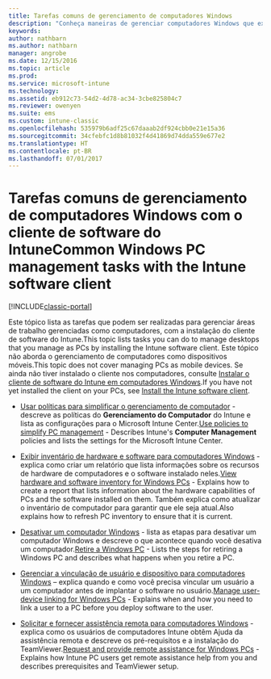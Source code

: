 ```yaml
---
title: Tarefas comuns de gerenciamento de computadores Windows
description: "Conheça maneiras de gerenciar computadores Windows que executam o cliente de software do Intune."
keywords: 
author: nathbarn
ms.author: nathbarn
manager: angrobe
ms.date: 12/15/2016
ms.topic: article
ms.prod: 
ms.service: microsoft-intune
ms.technology: 
ms.assetid: eb912c73-54d2-4d78-ac34-3cbe825804c7
ms.reviewer: owenyen
ms.suite: ems
ms.custom: intune-classic
ms.openlocfilehash: 535979b6adf25c67daaab2df924cbb0e21e15a36
ms.sourcegitcommit: 34cfebfc1d8b81032f4d41869d74dda559e677e2
ms.translationtype: HT
ms.contentlocale: pt-BR
ms.lasthandoff: 07/01/2017
---
```

# <span data-ttu-id="1aed8-103">Tarefas comuns de gerenciamento de computadores Windows com o cliente de software do Intune</span><span class="sxs-lookup"><span data-stu-id="1aed8-103">Common Windows PC management tasks with the Intune software client</span></span>
<a id="common-windows-pc-management-tasks-with-the-intune-software-client" class="xliff"></a>

[!INCLUDE[classic-portal](../includes/classic-portal.md)]

<span data-ttu-id="1aed8-104">Este tópico lista as tarefas que podem ser realizadas para gerenciar áreas de trabalho gerenciadas como computadores, com a instalação do cliente de software do Intune.</span><span class="sxs-lookup"><span data-stu-id="1aed8-104">This topic lists tasks you can do to manage desktops that you manage as PCs by installing the Intune software client.</span></span> <span data-ttu-id="1aed8-105">Este tópico não aborda o gerenciamento de computadores como dispositivos móveis.</span><span class="sxs-lookup"><span data-stu-id="1aed8-105">This topic does not cover managing PCs as mobile devices.</span></span> <span data-ttu-id="1aed8-106">Se ainda não tiver instalado o cliente nos computadores, consulte [Instalar o cliente de software do Intune em computadores Windows](install-the-windows-pc-client-with-microsoft-intune.md).</span><span class="sxs-lookup"><span data-stu-id="1aed8-106">If you have not yet installed the client on your PCs, see [Install the Intune software client](install-the-windows-pc-client-with-microsoft-intune.md).</span></span>


- <span data-ttu-id="1aed8-107">[Usar políticas para simplificar o gerenciamento de computador](use-policies-to-simplify-windows-pc-management.md) - descreve as políticas do **Gerenciamento do Computador** do Intune e lista as configurações para o Microsoft Intune Center.</span><span class="sxs-lookup"><span data-stu-id="1aed8-107">[Use policies to simplify PC management](use-policies-to-simplify-windows-pc-management.md) - Describes Intune's **Computer Management** policies and lists the settings for the Microsoft Intune Center.</span></span>

- <span data-ttu-id="1aed8-108">[Exibir inventário de hardware e software para computadores Windows](view-hardware-and-software-inventory-for-windows-pcs-in-microsoft-intune.md) - explica como criar um relatório que lista informações sobre os recursos de hardware de computadores e o software instalado neles.</span><span class="sxs-lookup"><span data-stu-id="1aed8-108">[View hardware and software inventory for Windows PCs](view-hardware-and-software-inventory-for-windows-pcs-in-microsoft-intune.md) - Explains how to create a report that lists information about the hardware capabilities of PCs and the software installed on them.</span></span> <span data-ttu-id="1aed8-109">Também explica como atualizar o inventário de computador para garantir que ele seja atual.</span><span class="sxs-lookup"><span data-stu-id="1aed8-109">Also explains how to refresh PC inventory to ensure that it is current.</span></span>

- <span data-ttu-id="1aed8-110">[Desativar um computador Windows](retire-a-windows-pc-with-microsoft-intune.md) - lista as etapas para desativar um computador Windows e descreve o que acontece quando você desativa um computador.</span><span class="sxs-lookup"><span data-stu-id="1aed8-110">[Retire a Windows PC](retire-a-windows-pc-with-microsoft-intune.md) - Lists the steps for retiring a Windows PC and describes what happens when you retire a PC.</span></span>

- <span data-ttu-id="1aed8-111">[Gerenciar a vinculação de usuário e dispositivo para computadores Windows](manage-user-device-linking-for-windows-pcs-with-microsoft-intune.md) – explica quando e como você precisa vincular um usuário a um computador antes de implantar o software no usuário.</span><span class="sxs-lookup"><span data-stu-id="1aed8-111">[Manage user-device linking for Windows PCs](manage-user-device-linking-for-windows-pcs-with-microsoft-intune.md) - Explains when and how you need to link a user to a PC before you deploy software to the user.</span></span>

- <span data-ttu-id="1aed8-112">[Solicitar e fornecer assistência remota para computadores Windows](request-and-provide-remote-assistance-for-windows-pcs-in-microsoft-intune.md) - explica como os usuários de computadores Intune obtêm Ajuda da assistência remota e descreve os pré-requisitos e a instalação do TeamViewer.</span><span class="sxs-lookup"><span data-stu-id="1aed8-112">[Request and provide remote assistance for Windows PCs](request-and-provide-remote-assistance-for-windows-pcs-in-microsoft-intune.md) - Explains how Intune PC users get remote assistance help from you and describes prerequisites and TeamViewer setup.</span></span>


